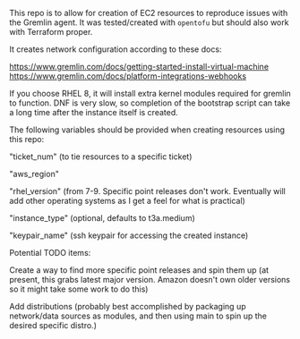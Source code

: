 This repo is to allow for creation of EC2 resources to reproduce issues with the Gremlin agent.
It was tested/created with `opentofu` but should also work with Terraform proper.

It creates network configuration according to these docs:

https://www.gremlin.com/docs/getting-started-install-virtual-machine
https://www.gremlin.com/docs/platform-integrations-webhooks

If you choose RHEL 8, it will install extra kernel modules required for gremlin to function.
DNF is very slow, so completion of the bootstrap script can take a long time after the instance itself is created.

The following variables should be provided when creating resources using this repo:

"ticket_num" (to tie resources to a specific ticket)

"aws_region" 

"rhel_version" (from 7-9. Specific point releases don't work. Eventually will add other operating systems as I get a feel for what is practical)

"instance_type" (optional, defaults to t3a.medium)

"keypair_name" (ssh keypair for accessing the created instance)

Potential TODO items:

Create a way to find more specific point releases and spin them up (at present, this grabs latest major version. Amazon doesn't own older versions so it might take some work to do this)

Add distributions (probably best accomplished by packaging up network/data sources as modules, and then using main to spin up the desired specific distro.)